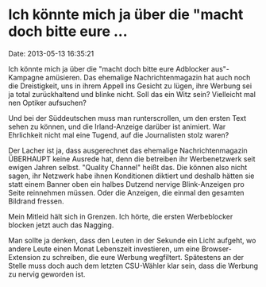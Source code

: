 Ich könnte mich ja über die \"macht doch bitte eure \...
========================================================

Date: 2013-05-13 16:35:21

Ich könnte mich ja über die \"macht doch bitte eure Adblocker
aus\"-Kampagne amüsieren. Das ehemalige Nachrichtenmagazin hat auch noch
die Dreistigkeit, uns in ihrem Appell ins Gesicht zu lügen, ihre Werbung
sei ja total zurückhaltend und blinke nicht. Soll das ein Witz sein?
Vielleicht mal nen Optiker aufsuchen?

Und bei der Süddeutschen muss man runterscrollen, um den ersten Text
sehen zu können, und die Irland-Anzeige darüber ist animiert. War
Ehrlichkeit nicht mal eine Tugend, auf die Journalisten stolz waren?

Der Lacher ist ja, dass ausgerechnet das ehemalige Nachrichtenmagazin
ÜBERHAUPT keine Ausrede hat, denn die betreiben ihr Werbenetzwerk seit
ewigen Jahren selbst. \"Quality Channel\" heißt das. Die können also
nicht sagen, ihr Netzwerk habe ihnen Konditionen diktiert und deshalb
hätten sie statt einem Banner oben ein halbes Dutzend nervige
Blink-Anzeigen pro Seite reinnehmen müssen. Oder die Anzeigen, die
einmal den gesamten Bildrand fressen.

Mein Mitleid hält sich in Grenzen. Ich hörte, die ersten Werbeblocker
blocken jetzt auch das Nagging.

Man sollte ja denken, dass den Leuten in der Sekunde ein Licht aufgeht,
wo andere Leute einen Monat Lebenszeit investieren, um eine
Browser-Extension zu schreiben, die eure Werbung wegfiltert. Spätestens
an der Stelle muss doch auch dem letzten CSU-Wähler klar sein, dass die
Werbung zu nervig geworden ist.
